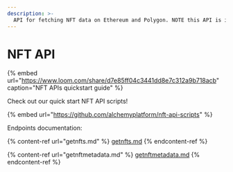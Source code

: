 ```yaml
---
description: >-
  API for fetching NFT data on Ethereum and Polygon. NOTE this API is in BETA and not yet available to the public.
---
```


# NFT API

{% embed url="https://www.loom.com/share/d7e85ff04c3441dd8e7c312a9b718acb" caption="NFT APIs quickstart guide" %}

Check out our quick start NFT API scripts!

{% embed url="https://github.com/alchemyplatform/nft-api-scripts" %}

Endpoints documentation:

{% content-ref url="getnfts.md" %}
[getnfts.md](getnfts.md)
{% endcontent-ref %}

{% content-ref url="getnftmetadata.md" %}
[getnftmetadata.md](getnftmetadata.md)
{% endcontent-ref %}

